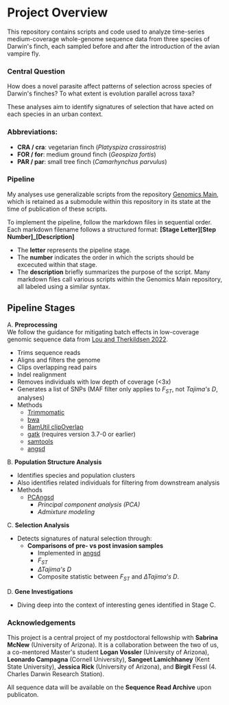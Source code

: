 # Project Overview
This repository contains scripts and code used to analyze time-series medium-coverage whole-genome sequence data from three species of Darwin's finch, each sampled before and after the introduction of the avian vampire fly.

### Central Question
How does a novel parasite affect patterns of selection across species of Darwin's finches?
To what extent is evolution parallel across taxa?

These analyses aim to identify signatures of selection that have acted on each species in an urban context. 

### Abbreviations:
   - **CRA / cra**: vegetarian finch (*Platyspiza crassirostris*)
   - **FOR / for**: medium ground finch (*Geospiza fortis*)
   - **PAR / par**: small tree finch (*Camarhynchus parvulus*)

### Pipeline
My analyses use generalizable scripts from the repository [Genomics Main](https://github.com/dannyjackson/Genomics-Main), which is retained as a submodule within this repository in its state at the time of publication of these scripts.

To implement the pipeline, follow the markdown files in sequential order. Each markdown filename follows a structured format:
**[Stage Letter][Step Number]_[Description]**
   - The **letter** represents the pipeline stage.
   - The **number** indicates the order in which the scripts should be excecuted within that stage.
   - The **description** briefly summarizes the purpose of the script.
Many markdown files call various scripts within the Genomics Main repository, all labeled using a similar syntax.

## Pipeline Stages

A. **Preprocessing**  
We follow the guidance for mitigating batch effects in low-coverage genomic sequence data from [Lou and Therkildsen 2022](https://doi.org/10.1111/1755-0998.13559).
   - Trims sequence reads
   - Aligns and filters the genome
   - Clips overlapping read pairs
   - Indel realignment
   - Removes individuals with low depth of coverage (<3x)
   - Generates a list of SNPs (MAF filter only applies to *F<sub>ST</sub>*, not *Tajima's D*, analyses)
   - Methods
      - [Trimmomatic](https://github.com/timflutre/trimmomatic)
      - [bwa](https://github.com/lh3/bwa)
      - [BamUtil clipOverlap](https://genome.sph.umich.edu/wiki/BamUtil:_clipOverlap)
      - [gatk](https://gatk.broadinstitute.org/hc/en-us) (requires version 3.7-0 or earlier)
      - [samtools](https://www.htslib.org/)
      - [angsd](https://www.popgen.dk/angsd/)


B. **Population Structure Analysis**  
   - Identifies species and population clusters
   - Also identifies related individuals for filtering from downstream analysis
   - Methods
      - [PCAngsd](https://github.com/Rosemeis/pcangsd/)
         - *Principal component analysis (PCA)*
         - *Admixture modeling*

C. **Selection Analysis**  
   - Detects signatures of natural selection through:
     - **Comparisons of pre- vs post invasion samples** 
       - Implemented in [angsd](https://www.popgen.dk/angsd/)
       - *F<sub>ST</sub>*
       - *∆Tajima's D*
       - Composite statistic between  *F<sub>ST</sub>* and *∆Tajima's D*.
  
D. **Gene Investigations**  
   - Diving deep into the context of interesting genes identified in Stage C.
     


### Acknowledgements
This project is a central project of my postdoctoral fellowship with **Sabrina McNew** (University of Arizona). It is a collaboration between the two of us, a co-mentored Master's student **Logan Vossler** (University of Arizona), **Leonardo Campagna** (Cornell University), **Sangeet Lamichhaney** (Kent State University), **Jessica Rick** (University of Arizona), and **Birgit** Fessl (4.	Charles Darwin Research Station).


All sequence data will be available on the **Sequence Read Archive** upon publicaton.
